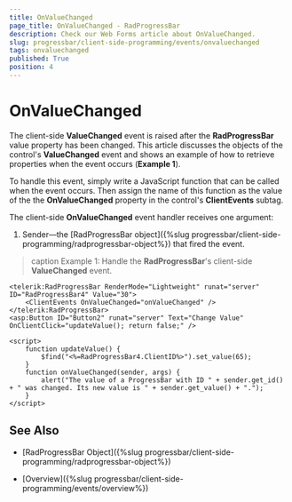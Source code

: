 ```yaml
---
title: OnValueChanged
page_title: OnValueChanged - RadProgressBar
description: Check our Web Forms article about OnValueChanged.
slug: progressbar/client-side-programming/events/onvaluechanged
tags: onvaluechanged
published: True
position: 4
---
```


# OnValueChanged

The client-side **ValueChanged** event is raised after the **RadProgressBar** value property has been changed.	This article discusses the objects of the control's **ValueChanged** event and shows	an example of how to retrieve properties when the event occurs (**Example 1**).

To handle this event, simply write a JavaScript function that can be called when the event occurs. Then assign the name of this function as the	value of the the **OnValueChanged** property in the control's **ClientEvents** subtag.

The client-side **OnValueChanged** event handler receives one argument:

1. Sender—the [RadProgressBar object]({%slug progressbar/client-side-programming/radprogressbar-object%}) that fired the event.

>caption Example 1: Handle the **RadProgressBar**'s client-side **ValueChanged** event.

````ASP.NET
<telerik:RadProgressBar RenderMode="Lightweight" runat="server" ID="RadProgressBar4" Value="30">
	<ClientEvents OnValueChanged="onValueChanged" />
</telerik:RadProgressBar>
<asp:Button ID="Button2" runat="server" Text="Change Value" OnClientClick="updateValue(); return false;" />

<script>
	function updateValue() {
		$find("<%=RadProgressBar4.ClientID%>").set_value(65);
	}
	function onValueChanged(sender, args) {
		alert("The value of a ProgressBar with ID " + sender.get_id() + " was changed. Its new value is " + sender.get_value() + ".");
	}
</script>
````



## See Also

 * [RadProgressBar Object]({%slug progressbar/client-side-programming/radprogressbar-object%})

 * [Overview]({%slug progressbar/client-side-programming/events/overview%})
